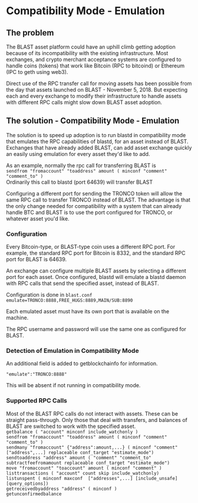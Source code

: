 # Compatibility Mode - Emulation

## The problem
The BLAST asset platform could have an uphill climb getting adoption because of its incompatibility with the existing infrastructure.  Most exchanges, and crypto merchant acceptance systems are configured to handle coins (tokens) that work like Bitcoin (RPC to bitcoind) or Ethereum (IPC to geth using web3).

Direct use of the RPC transfer call for moving assets has been possible from the day that assets launched on BLAST - November 5, 2018.  But expecting each and every exchange to modify their infrastructure to handle assets with different RPC calls might slow down BLAST asset adoption.

## The solution - Compatibility Mode - Emulation
The solution is to speed up adoption is to run blastd in compatibility mode that emulates the RPC capabilities of blastd, for an asset instead of BLAST.  Exchanges that have already added BLAST, can add asset exchange quickly an easily using emulation for every asset they'd like to add.

As an example, normally the rpc call for transferring BLAST is   
```sendfrom "fromaccount" "toaddress" amount ( minconf "comment" "comment_to" )```   
Ordinarily this call to blastd (port 64639) will transfer BLAST

Configuring a different port for sending the TRONCO token will allow the same RPC call to transfer TRONCO instead of BLAST.  The advantage is that the only change needed for compatibility with a system that can already handle BTC and BLAST is to use the port configured for TRONCO, or whatever asset you'd like.

### Configuration
Every Bitcoin-type, or BLAST-type coin uses a different RPC port.  For example, the standard RPC port for Bitcoin is 8332, and the standard RPC port for BLAST is 64639.

An exchange can configure multiple BLAST assets by selecting a different port for each asset.  Once configured, blastd will emulate a blastd daemon with RPC calls that send the specified asset, instead of BLAST.

Configuration is done in ```blast.conf```  
```emulate=TRONCO:8888,FREE_HUGS:8889,MAIN/SUB:8890```

Each emulated asset must have its own port that is available on the machine.

The RPC username and password will use the same one as configured for BLAST.

### Detection of Emulation in Compatibility Mode
An additional field is added to getblockchainfo for information. 

```"emulate":"TRONCO:8888"```

This will be absent if not running in compatibility mode.

### Supported RPC Calls

Most of the BLAST RPC calls do not interact with assets.  These can be straight pass-through.  Only those that deal with transfers, and balances of BLAST are switched to work with the specified asset.  
```getbalance ( "account" minconf include_watchonly )```  
```sendfrom "fromaccount" "toaddress" amount ( minconf "comment" "comment_to" )```    
```sendmany "fromaccount" {"address":amount,...} ( minconf "comment" ["address",...] replaceable conf_target "estimate_mode")```  
```sendtoaddress "address" amount ( "comment" "comment_to" subtractfeefromamount replaceable conf_target "estimate_mode")```  
```move "fromaccount" "toaccount" amount ( minconf "comment" )```  
```listtransactions ( "account" count skip include_watchonly)```  
```listunspent ( minconf maxconf  ["addresses",...] [include_unsafe] [query_options])```  
```getreceivedbyaddress "address" ( minconf )```  
```getunconfirmedbalance```  


